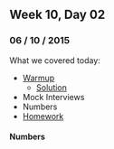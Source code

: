 ## Week 10, Day 02
### 06 / 10 / 2015

What we covered today:
- [Warmup](https://gist.github.com/ga-wolf/8a1672b06d91ee4b2214)
  + [Solution](https://github.com/ga-wolf/WDI10-Homework/tree/master/warmup-exercises/week_10/working_with_arrays)
- Mock Interviews
- Numbers
- [Homework](https://gist.github.com/wofockham/779913938565a13222dc)

#### Numbers

